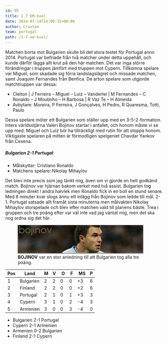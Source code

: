 ```yaml
---
id: 95
title: 1.7 EM-kval
date: 2014-07-14T14:09:15+00:00
author: Crustan
team: portugal
path: /1-7-em-kval/
---
```


Matchen borta mot Bulgarien skulle bli det stora testet för Portugal anno 2014. Portugal var befriade från två matcher under detta uppehåll, och kunde därför lägga allt krut på den här matchen. Det var inga större förändringar i truppen jämfört med truppen mot Cypern. Tillkomna spelare var Miguel, som skadade sig förra landslagslägret och missade matchen, samt Joaquim Fernandes från Benfica. De arton spelare som utgjorde matchtruppen var dessa:

- Cleiton | J Ferreira – Miguel – Luiz – Vanderlei | M Fernandes – C Ronaldo – J Moutinho – H Barbosa | R Vaz Te – H Almeida
- Avbytare: Moreira, P Ferreira, J Gonçalves, H Pedro, R Quaresma, Totti, Paulo

Dessa spelare möter ett Bulgarien som ställer upp med en 3-5-2-formation. Inters världsstjärna Valeri Bojinov startar i anfallet, och honom måste vi se upp med. Miguel och Luiz bör ha tillräckligt med rutin för att stoppa honom. Viktigaste spelaren på mitten är förmodligen spelgeniet Chavdar Yankov från Cesena.

##### Bulgarien 2-1 Portugal

- Målskyttar: Cristiano Ronaldo
- Matchens spelare: Nikolay Mihaylov

Det blev inte precis som jag tänkt mig, även om vi gjorde en helt godkänd match. Bojinov var hjärnan bakom verket med två assist. Bulgarien tog ledningen direkt i andra halvlek men Ronaldo fick in en boll en stund senare. Med 8 minuter kvar slogs ännu ett inlägg från Bojinov som ledde till mål. 2-1. Portugal satsade allt framåt sista minuterna men målvakten Nikolay Mihaylov storspelade och blev efter matchen vald till planens bäste. Trea i gruppen och tre poäng efter var väl inte vad jag väntat mig, men det ska nog ordna sig det här.

<figure>
  <img src="../images/bojinov.png" alt="bojinov" />
  <figcaption><strong>BOJINOV</strong> var en stor anledning till att Bulgarien tog alla tre poäng.</figcaption>
</figure>

| Pos | Land      | M   | V   |  O  |  F  |  MS | P   |
| --- | --------- | --- | --- | --- | --- | --- | --- |
| 1   | Bulgarien | 2   | 2   | 0   | 0   | +3  | 6   |
| 2   | Finland   | 2   | 2   | 0   | 0   | +2  | 6   |
| 3   | Portugal  | 2   | 1   | 0   | 1   | +3  | 3   |
| 4   | Cypern    | 3   | 1   | 0   | 2   | -4  | 3   |
| 5   | Armenien  | 3   | 0   | 0   | 3   | -4  | 0   |

- Bulgarien 2-1 Portugal
- Cypern 2-1 Armenien
- Armenien 0-2 Bulgarien
- Finland 2-1 Cypern
